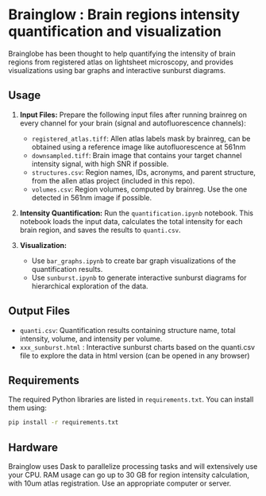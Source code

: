# Brainglow : Brain regions intensity quantification and visualization

Brainglobe has been thought to help quantifying the intensity of brain regions from registered atlas on lightsheet microscopy, and provides visualizations using bar graphs and interactive sunburst diagrams.

## Usage

1. **Input Files:** Prepare the following input files after running brainreg on every channel for your brain (signal and autofluorescence channels):
    - `registered_atlas.tiff`: Allen atlas labels mask by brainreg, can be obtained using a reference image like autofluorescence at 561nm
    - `downsampled.tiff`: Brain image that contains your target channel intensity signal, with high SNR if possible.
    - `structures.csv`: Region names, IDs, acronyms, and parent structure, from the allen atlas project (included in this repo).
    - `volumes.csv`: Region volumes, computed by brainreg. Use the one detected in 561nm image if possible.

2. **Intensity Quantification:** Run the `quantification.ipynb` notebook. This notebook loads the input data, calculates the total intensity for each brain region, and saves the results to `quanti.csv`.

3. **Visualization:**
    - Use `bar_graphs.ipynb` to create bar graph visualizations of the quantification results.
    - Use `sunburst.ipynb` to generate interactive sunburst diagrams for hierarchical exploration of the data.

## Output Files

- `quanti.csv`: Quantification results containing structure name, total intensity, volume, and intensity per volume.
- `xxx_sunburst.html` : Interactive sunburst charts based on the quanti.csv file to explore the data in html version (can be opened in any browser)

## Requirements

The required Python libraries are listed in `requirements.txt`. You can install them using:

```bash
pip install -r requirements.txt
```

## Hardware

Brainglow uses Dask to parallelize processing tasks and will extensively use your CPU. RAM usage can go up to 30 GB for region intensity calculation, with 10um atlas registration. Use an appropriate computer or server.
